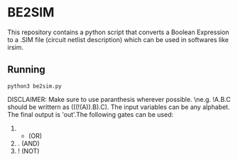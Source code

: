 # BE2SIM
This repository contains a python script that converts a Boolean Expression to a .SIM file (circuit netlist description) which can be used in softwares like irsim.

## Running
```python3 be2sim.py```

DISCLAIMER: Make sure to use paranthesis wherever possible. \ne.g. !A.B.C should be writtern as (((!(A)).B).C). The input variables can be any alphabet. The final output is 'out'.The following gates can be used: 
1. + (OR)
2. . (AND)
3. ! (NOT)

